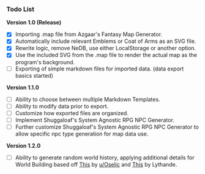 ### Todo List

**Version 1.0 (Release)**

- [x] Importing .map file from Azgaar's Fantasy Map Generator.
- [x] Automatically include relevant Emblems or Coat of Arms as an SVG file.
- [x] Rewrite logic, remove NeDB, use either LocalStorage or another option.
- [x] Use the included SVG from the .map file to render the actual map as the program's background.
- [ ] Exporting of simple markdown files for imported data. (data export basics started)

**Version 1.1.0**

- [ ] Ability to choose between multiple Markdown Templates.
- [ ] Ability to modify data prior to export.
- [ ] Customize how exported files are organized.
- [ ] Implement Shuggaloaf's System Agnostic RPG NPC Generator.
- [ ] Further customize Shuggaloaf's System Agnostic RPG NPC Generator to allow specific npc type generation for map data use.

**Version 1.2.0**

- [ ] Ability to generate random world history, applying additional details for World Building based off [This](https://www.reddit.com/r/worldbuilding/comments/9ugp4r/hey_squad_so_ive_got_an_idea_for_easy_world/) by [u/Oselic](https://www.reddit.com/user/Osellic/) and [This](https://docs.google.com/spreadsheets/d/1QbuVTfTYSczRJIRbffGPDhv6jEMxoa-RyIgi1ityV8U/edit#gid=560919452) by Lythande.
